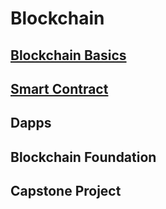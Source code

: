 # Blockchain

## <a href="blockchain_basics.md">Blockchain Basics</a>
## <a href="smart_contract.md">Smart Contract</a>
## Dapps
## Blockchain Foundation
## Capstone Project
